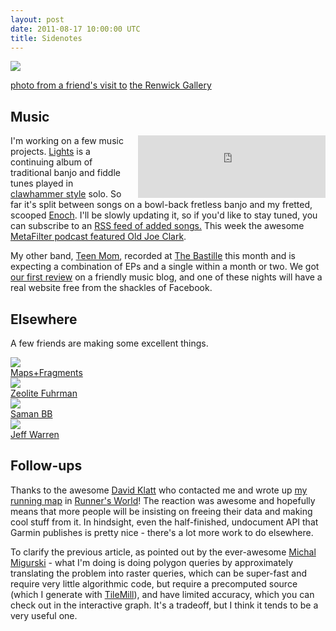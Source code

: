 ```yaml
---
layout: post
date: 2011-08-17 10:00:00 UTC
title: Sidenotes
---
```


<div class='shutter-300'>
  <img src='http://farm7.static.flickr.com/6132/6030799919_c6b01333b7_z.jpg' />
</div>

<span class='image-credit'><a href='http://www.flickr.com/photos/tmcw/6030799919/in/photostream'>photo from a friend's visit to</a>
  <a href='http://americanart.si.edu/renwick/'>the Renwick Gallery</a></span>

## Music

<div style="float:right;margin-left:20px;"><iframe width="300" height="100" style="position: relative; display: block; width: 300px; height: 100px;" src="http://bandcamp.com/EmbeddedPlayer/v=2/album=590682507/size=grande/bgcol=FFFFFF/linkcol=777777/" allowtransparency="true" frameborder="0"><a href="http://pueblo.bandcamp.com/album/lights-traditional-songs">Lights: Traditional Songs by Pueblo</a></iframe></div>

I'm working on a few music projects. [Lights](http://pueblo.bandcamp.com/album/lights-traditional-songs)
is a continuing album of traditional banjo and fiddle tunes played in
[clawhammer style](http://en.wikipedia.org/wiki/Clawhammer) solo. So far it's split
between songs on a bowl-back fretless banjo and my fretted,
scooped [Enoch](http://www.enochbanjos.com/ready.html). I'll be slowly
updating it, so if you'd like to stay tuned, you can subscribe to
an [RSS feed of added songs.](http://pueblo.bandcamp.com/feed/album/lights-traditional-songs)
This week the awesome [MetaFilter podcast featured Old Joe Clark](http://metatalk.metafilter.com/20896/64-Unsticking-a-dead-mouse).

My other band, [Teen Mom](http://www.facebook.com/pages/Teen-Mom-DC/191023127616953), recorded
at [The Bastille](http://thebastillestudio.com/) this month and is expecting a combination of
EPs and a single within a month or two. We got [our first review](http://dcrocklive.blogspot.com/2011/08/mercies-teen-mom-black-cat-aug-7-2011.html)
on a friendly music blog, and one of these nights will have a real website
free from the shackles of Facebook.

## Elsewhere

A few friends are making some excellent things.

<div class='image-cube'>
  <div class='half'>
  <a href='http://www.mapsandfragments.com/'>
  <div class='crop-200-150'>
    <img src='http://farm7.static.flickr.com/6066/6028902783_4835547ba0_m.jpg' />
  </div>
  <span>Maps+Fragments</span>
  </a>
  </div>
  <div class='half'>
  <a href='http://zeolitefuhrman.com/'>
  <div class='crop-200-150'>
    <img src='http://farm6.static.flickr.com/5286/5374055450_f648ce5125_m.jpg' />
  </div>
    <span>Zeolite Fuhrman</span>
  </a>
  </div>
</div>

<div class='image-cube'>
  <div class='half'>
  <a href='http://samanbb.com/'>
  <div class='crop-200-150'>
    <img src='http://farm7.static.flickr.com/6029/5941673184_2bc48d29d7_m.jpg' />
  </div>
  <span>Saman BB</span>
  </a>
  </div>
  <div class='half'>
  <a href='http://publiclaboratory.org/home'>
  <div class='crop-200-150'>
    <img src='http://farm7.static.flickr.com/6138/5944006840_520a2bbd51_m.jpg' />
  </div>
    <span>Jeff Warren</span>
  </a>
  </div>
</div>

## Follow-ups

Thanks to the awesome [David Klatt](http://davidnklatt.wordpress.com/)
who contacted me and wrote up
[my running map](http://macwright.org/2011/07/28/mapping-runs.html)
in [Runner's World](http://othervoices.runnersworld.com/2011/08/the-art-of-the-run/)!
The reaction was awesome and hopefully means that more people will be
insisting on freeing their data and making cool stuff from it. In
hindsight, even the half-finished, undocument API that Garmin
publishes is pretty nice - there's a lot more work to do elsewhere.

To clarify the previous article, as pointed out by the ever-awesome
[Michal Migurski](http://mike.teczno.com/) - what I'm doing is doing polygon
queries by approximately translating the problem into raster queries, which
can be super-fast and require very little algorithmic code, but require
a precomputed source (which I generate with [TileMill](http://tilemill.com)),
and have limited accuracy, which you can check out in the interactive
graph. It's a tradeoff, but I think it tends to be a very useful one.
